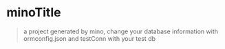 # minoTitle

> a project generated by mino, change your database information with ormconfig.json and testConn with your test db
